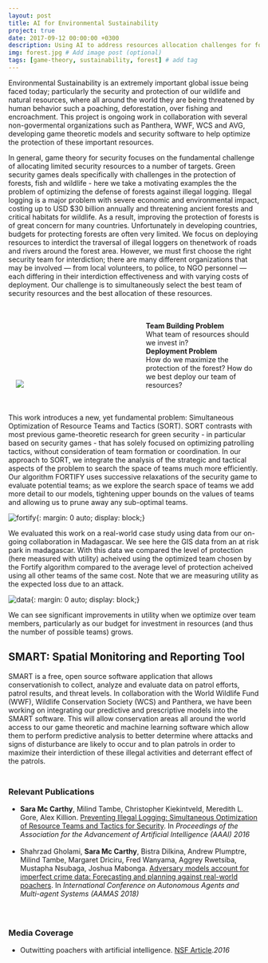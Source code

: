 ```yaml
---
layout: post
title: AI for Environmental Sustainability 
project: true
date: 2017-09-12 00:00:00 +0300
description: Using AI to address resources allocation challenges for forest and wildlife protection. In collaboration with AVG, Panthera, WWF and WCS.
img: forest.jpg # Add image post (optional)
tags: [game-theory, sustainability, forest] # add tag
---
```


Environmental Sustainability is an extremely important global issue being faced today; particularly the security and protection of our wildlife and natural resources, where all around the world they are being threatened by human behavior such a poaching, deforestation, over fishing and encroachment. This project is ongoing work in collaboration with several non-govermental organizations such as Panthera, WWF, WCS and AVG, developing game theoretic models and security software to help optimize the protection of these important resources.

In general, game theory for security focuses on the fundamental challenge of allocating limited security resources to a number of targets. Green security games deals specifically with challenges in the protection of forests, fish and wildlife - here we take a motivating examples the the problem of optimizing the defense of forests against illegal logging. Illegal logging is a major problem with severe economic and environmental impact, costing up to USD $30 billion annually and threatening ancient forests and critical habitats for wildlife. As a result, improving the protection of forests is of great concern for many countries. Unfortunately in developing countries, budgets for protecting forests are often very limited. We focus on deploying resources to interdict the traversal of illegal loggers on thenetwork of roads and rivers around the forest area. However, we must first choose the right security team for interdiction; there are many different organizations that may be involved — from local volunteers, to police, to NGO personnel — each differing in their interdiction effectiveness and with varying costs of deployment. Our challenge is to simultaneously select the best team of security resources and the best allocation of these resources.


<div style="width:100%">
    <div style="width:45%;min-width: 200px !important; display:inline-block;padding-right:30px;padding-left:15px" ><img src="{{site.baseurl}}/assets/img/riskmap.png"> </div>
    <div style="width:45%;display:inline-block;margin:auto;" >
        <br><br>
        <strong> Team Building Problem </strong> 
<br>
What team of resources should we invest in?
<br>
<strong> Deployment Problem </strong>
<br>
How do we maximize the protection of the forest? 
How do we best deploy our team of resources?</div> 
</div>
<br>
<br>

This work introduces a new, yet fundamental problem: Simultaneous Optimization of Resource Teams and Tactics (SORT). SORT
contrasts with most previous game-theoretic research for green security - in particular based on security games - that has solely focused on optimizing patrolling tactics, without consideration of team formation or coordination. In our approach to SORT, we integrate the analysis of the strategic and tactical aspects of the problem to search the space of teams much more efficiently. Our algorithm FORTIFY uses successive relaxations of the security game to evaluate potential teams; as we explore the search space of teams we add more detail to our models, tightening upper bounds on the values of teams and allowing us to prune away any sub-optimal teams.

![fortify]({{site.baseurl}}/assets/img/fortify.png){: margin: 0 auto; display: block;}


We evaluated this work on a real-world case study using data from our on-going collaboration in Madagascar. We see here the GIS data from an at risk park in madagascar. With this data we compared the level of protection (here measured with utility) acheived using the optimized team chosen by the Fortify algorithm compared to the average level of protection acheived using all other teams of the same cost. Note that we are measuring utility as the expected loss due to an attack.

![data]({{site.baseurl}}/assets/img/fortify_data.png){: margin: 0 auto; display: block;}

We can see significant improvements in utility when we optimize over team members, particularly as our budget for investment in resources (and thus the number of possible teams) grows.

<h2>SMART: Spatial Monitoring and Reporting Tool </h2>
SMART is a free, open source software application that allows conservationish to collect, analyze and evaluate data on patrol efforts, patrol results, and threat levels. In collaboration with the World Wildlife Fund (WWF), Wildlife Conservation Society (WCS) and Panthera, we have been working on integrating our predictive and prescriptive models into the SMART software. This will allow conservation areas all around the world access to our game theoretic and machine learning software which allow them to perform predictive analysis to better determine where attacks and signs of disturbance are likely to occur and to plan patrols in order to maximize their interdiction of these illegal activities and deterrant effect of the patrols. 

<h3><br>Relevant Publications<br></h3>

<ul>
<li><strong>Sara Mc Carthy</strong>, Milind Tambe, Christopher Kiekintveld, Meredith L. Gore, Alex Killion. <a href="http://teamcore.usc.edu/pubDetails.aspx?id=800" target="_blank">Preventing Illegal Logging: Simultaneous Optimization of Resource Teams and Tactics for Security</a>. In <em> Proceedings of the Association for the Advancement of Artificial Intelligence (AAAI) 2016</em> 
</li> <br>
    
<li>Shahrzad Gholami, <strong> Sara Mc Carthy</strong>, Bistra Dilkina, Andrew Plumptre, Milind Tambe, Margaret Driciru, Fred Wanyama, Aggrey Rwetsiba, Mustapha Nsubaga, Joshua Mabonga. <a href="http://teamcore.usc.edu/papers/2018/sgholami_aamas18.pdf" target="_blank"> Adversary models account for imperfect crime data: Forecasting and planning against real-world poachers</a>. In <em>International Conference on Autonomous Agents and Multi-agent Systems (AAMAS 2018) </em>
</li> <br>
</ul> 

<h3><br>Media Coverage<br></h3>

<ul>
<li>Outwitting poachers with artificial intelligence. <a href="
https://www.nsf.gov/news/news_summ.jsp?preview=y&cntn_id=138271" target="_blank">NSF Article</a>.<em>2016</em> 
</li> <br>

</ul> 
